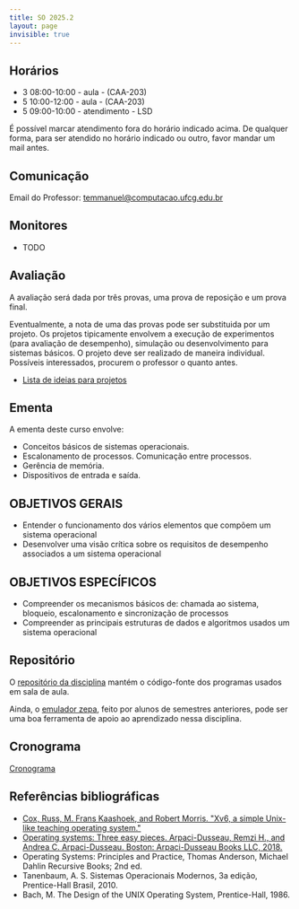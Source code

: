 ```yaml
---
title: SO 2025.2
layout: page
invisible: true
---
```


## Horários

* 3 08:00-10:00 - aula - (CAA-203)
* 5 10:00-12:00 - aula - (CAA-203) 
* 5 09:00-10:00	- atendimento - LSD

É possível marcar atendimento fora do horário indicado acima. De qualquer forma, para ser atendido no horário indicado ou outro, favor mandar um mail antes.

## Comunicação

Email do Professor: temmanuel@computacao.ufcg.edu.br

## Monitores

* TODO

## Avaliação
A avaliação será dada por três provas, uma prova de reposição e um prova final.

Eventualmente, a nota de uma das provas pode ser substituida por um projeto. Os projetos tipicamente envolvem a execução de experimentos (para avaliação de desempenho), simulação ou desenvolvimento para sistemas básicos. O projeto deve ser realizado de maneira individual. Possíveis interessados, procurem o professor o quanto antes.

* [Lista de ideias para projetos](https://docs.google.com/document/d/1M2T_FGLSIstqpLyQb-u64iSmerbUTJxGoOxm9aD_Cro/edit?usp=sharing)

## Ementa

A ementa deste curso envolve:
 * Conceitos básicos de sistemas operacionais.
 * Escalonamento de processos. Comunicação entre processos.
 * Gerência de memória.
 * Dispositivos de entrada e saída. 

## OBJETIVOS GERAIS
 * Entender o funcionamento dos vários elementos que compõem um sistema operacional
 * Desenvolver uma visão crítica sobre os requisitos de desempenho associados a um sistema operacional

## OBJETIVOS ESPECÍFICOS
 * Compreender os mecanismos básicos de: chamada ao sistema, bloqueio, escalonamento e sincronização de processos
 * Compreender as principais estruturas de dados e algoritmos usados um sistema operacional

## Repositório

O [repositório da disciplina](https://github.com/thiagomanel/SO) mantém o código-fonte dos programas usados em sala de aula.

Ainda, o [emulador zepa](https://github.com/ufcg-lsd/zepa-machine), feito por alunos de semestres anteriores, pode ser uma boa ferramenta de apoio ao aprendizado nessa disciplina.


## Cronograma

[Cronograma](https://docs.google.com/spreadsheets/d/1iQPcPxxJu3oQh6u9X_eqYsmxf4KMUBBcxfKDJTVHq3M/edit?gid=0#gid=0)


## Referências bibliográficas

 * [Cox, Russ, M. Frans Kaashoek, and Robert Morris. "Xv6, a simple Unix-like teaching operating system."](http://pdos.csail.mit.edu/6.828/2012/xv6.htm1)
 * [Operating systems: Three easy pieces. Arpaci-Dusseau, Remzi H., and Andrea C. Arpaci-Dusseau. Boston: Arpaci-Dusseau Books LLC, 2018.](https://pages.cs.wisc.edu/~remzi/OSTEP/)
 * Operating Systems: Principles and Practice, Thomas Anderson, Michael Dahlin Recursive Books; 2nd ed.
 * Tanenbaum, A. S. Sistemas Operacionais Modernos, 3a edição, Prentice-Hall Brasil, 2010.
 * Bach, M. The Design of the UNIX Operating System, Prentice-Hall, 1986.
